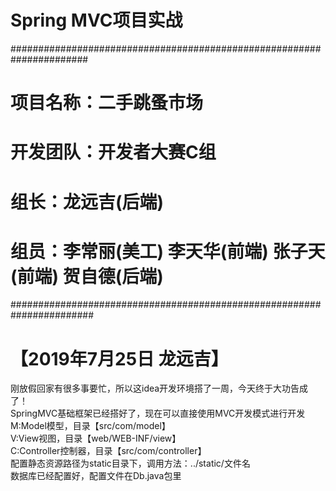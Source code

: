 #   Spring MVC项目实战

######################################################################
#   项目名称：二手跳蚤市场
#   开发团队：开发者大赛C组
#   组长：龙远吉(后端)
#   组员：李常丽(美工) 李天华(前端) 张子天(前端) 贺自德(后端)
#######################################################################

# 【2019年7月25日 龙远吉】
刚放假回家有很多事要忙，所以这idea开发环境搭了一周，今天终于大功告成了！<br>
SpringMVC基础框架已经搭好了，现在可以直接使用MVC开发模式进行开发<br>
M:Model模型，目录【src/com/model】<br>
V:View视图，目录【web/WEB-INF/view】<br>
C:Controller控制器，目录【src/com/controller】<br>
配置静态资源路径为static目录下，调用方法：../static/文件名<br>
数据库已经配置好，配置文件在Db.java包里<br>
